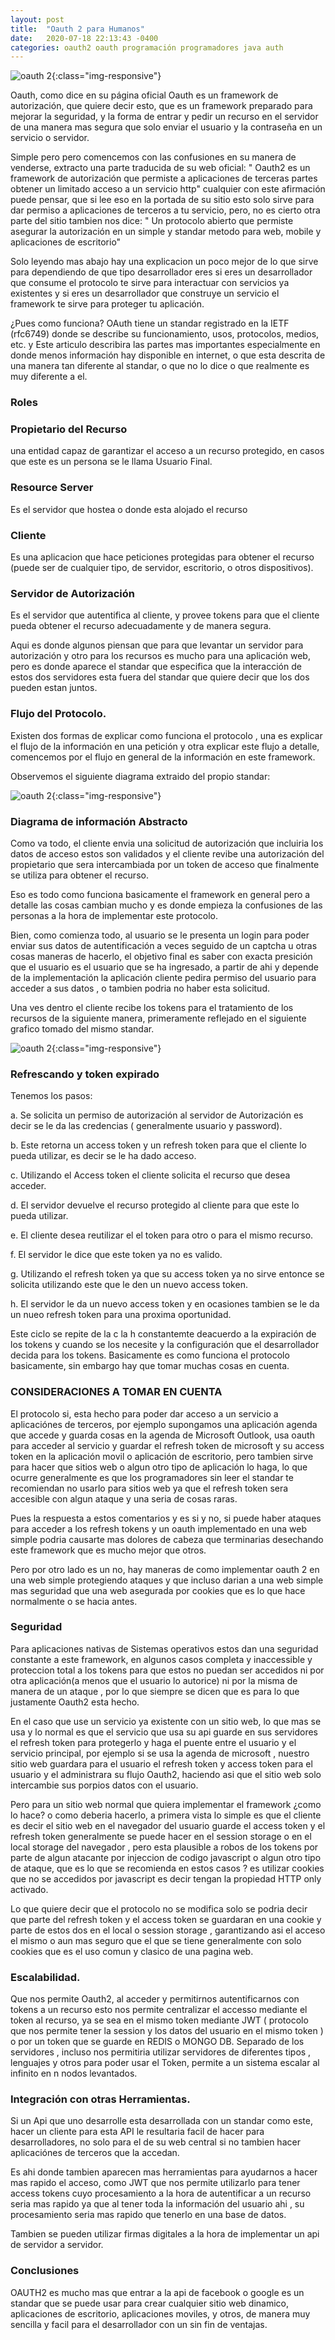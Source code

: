 ```yaml
---
layout: post
title:  "Oauth 2 para Humanos"
date:   2020-07-18 22:13:43 -0400
categories: oauth2 oauth programación programadores java auth
---
```

![oauth 2](/assets/oauth.png){:class="img-responsive"}

Oauth, como dice en su página oficial Oauth es un framework de autorización, que quiere decir esto, que es un framework preparado para mejorar la seguridad, y la forma de entrar y pedir un recurso en el servidor de una manera mas segura que solo enviar el usuario y la contraseña en un servicio o servidor.

Simple pero pero comencemos con las confusiones en su manera de venderse, extracto una parte traducida de su web oficial: " Oauth2 es un framework de autorización que permiste a aplicaciones de terceras partes obtener un limitado acceso a un servicio http" cualquier con este afirmación puede pensar, que si lee eso en la portada de su sitio esto solo sirve para dar permiso a aplicaciones de terceros a tu servicio, pero, no es cierto otra parte del sitio tambien nos dice: " Un protocolo abierto que permiste asegurar la autorización en un simple y standar metodo para web, mobile y aplicaciones de escritorio"

Solo leyendo mas abajo hay una explicacion un poco mejor de lo que sirve para dependiendo de que tipo desarrollador eres si eres un desarrollador que consume el protocolo te sirve para interactuar con servicios ya existentes y si eres un desarrollador que construye un servicio el framework te sirve para proteger tu aplicación.

¿Pues como funciona? OAuth tiene un standar registrado en la IETF (rfc6749) donde se describe su funcionamiento, usos, protocolos, medios, etc. y Este articulo describira las partes mas importantes especialmente en donde menos información hay disponible en internet, o que esta descrita de una manera tan diferente al standar, o que no lo dice o que realmente es muy diferente a el.

### Roles

### Propietario del Recurso

una entidad capaz de garantizar el acceso a un recurso protegido, en casos que este es un persona se le llama Usuario Final.

### Resource Server

Es el servidor que hostea o donde esta alojado el recurso

### Cliente

Es una aplicacion que hace peticiones protegidas para obtener el recurso (puede ser de cualquier tipo, de servidor, escritorio, o otros dispositivos).

### Servidor de Autorización

Es el servidor que autentifica al cliente, y provee tokens para que el cliente pueda obtener el recurso adecuadamente y de manera segura.

Aqui es donde algunos piensan que para que levantar un servidor para autorización y otro para los recursos es mucho para una aplicación web, pero es donde aparece el standar que especifica que la interacción de estos dos servidores esta fuera del standar que quiere decir que los dos pueden estan juntos.

### Flujo del Protocolo.

Existen dos formas de explicar como funciona el protocolo , una es explicar el flujo de la información en una petición y otra explicar este flujo a detalle, comencemos por el flujo en general de la información en este framework.

Observemos el siguiente diagrama extraido del propio standar:

![oauth 2](/assets/oauth2.png){:class="img-responsive"}

### Diagrama de información Abstracto

Como va todo, el cliente envia una solicitud de autorización que incluiria los datos de acceso estos son validados y el cliente revibe una autorización del propietario que sera intercambiada por un token de acceso que finalmente se utiliza para obtener el recurso.

Eso es todo como funciona basicamente el framework en general pero a detalle las cosas cambian mucho y es donde empieza la confusiones de las personas a la hora de implementar este protocolo.

Bien, como comienza todo, al usuario se le presenta un login para poder enviar sus datos de autentificación a veces seguido de un captcha u otras cosas maneras de hacerlo, el objetivo final es saber con exacta presición que el usuario es el usuario que se ha ingresado, a partir de ahi y depende de la implementación la aplicación cliente pedira permiso del usuario para acceder a sus datos , o tambien podria no haber esta solicitud.

Una ves dentro el cliente recibe los tokens para el tratamiento de los recursos de la siguiente manera, primeramente reflejado en el siguiente grafico tomado del mismo standar.

![oauth 2](/assets/oauth3.png){:class="img-responsive"}

### Refrescando y token expirado

Tenemos los pasos:

a. Se solicita un permiso de autorización al servidor de Autorización es decir se le da las credencias ( generalmente usuario y password).

b. Este retorna un access token y un refresh token para que el cliente lo pueda utilizar, es decir se le ha dado acceso.

c. Utilizando el Access token el cliente solicita el recurso que desea acceder.

d. El servidor devuelve el recurso protegido al cliente para que este lo pueda utilizar.

e. El cliente desea reutilizar el el token para otro o para el mismo recurso.

f. El servidor le dice que este token ya no es valido.

g. Utilizando el refresh token ya que su access token ya no sirve entonce se solicita utilizando este que le den un nuevo access token.

h. El servidor le da un nuevo access token y en ocasiones tambien se le da un nueo refresh token para una proxima oportunidad.

Este ciclo se repite de la c la h constantemte deacuerdo a la expiración de los tokens y cuando se los necesite y la configuración que el desarrollador decida para los tokens. Basicamente es como funciona el protocolo basicamente, sin embargo hay que tomar muchas cosas en cuenta.

### CONSIDERACIONES A TOMAR EN CUENTA

El protocolo si, esta hecho para poder dar acceso a un servicio a aplicaciónes de terceros, por ejemplo supongamos una aplicación agenda que accede y guarda cosas en la agenda de Microsoft Outlook, usa oauth para acceder al servicio y guardar el refresh token de microsoft y su access token en la aplicación movil o aplicación de escritorio, pero tambien sirve para hacer que sitios web o algun otro tipo de aplicación lo haga, lo que ocurre generalmente es que los programadores sin leer el standar te recomiendan no usarlo para sitios web ya que el refresh token sera accesible con algun ataque y una seria de cosas raras.

Pues la respuesta a estos comentarios y es si y no, si puede haber ataques para acceder a los refresh tokens y un oauth implementado en una web simple podria causarte mas dolores de cabeza que terminarias desechando este framework que es mucho mejor que otros.

Pero por otro lado es un no, hay maneras de como implementar oauth 2 en una web simple protegiendo ataques y que incluso darian a una web simple mas seguridad que una web asegurada por cookies que es lo que hace normalmente o se hacia antes.

### Seguridad

Para aplicaciones nativas de Sistemas operativos estos dan una seguridad constante a este framework, en algunos casos completa y inaccessible y proteccion total a los tokens para que estos no puedan ser accedidos ni por otra aplicación(a menos que el usuario lo autorice) ni por la misma de manera de un ataque , por lo que siempre se dicen que es para lo que justamente Oauth2 esta hecho.

En el caso que use un servicio ya existente con un sitio web, lo que mas se usa y lo normal es que el servicio que usa su api guarde en sus servidores el refresh token para protegerlo y haga el puente entre el usuario y el servicio principal, por ejemplo si se usa la agenda de microsoft , nuestro sitio web guardara para el usuario el refresh token y access token para el usuario y el administrara su flujo Oauth2, haciendo asi que el sitio web solo intercambie sus porpios datos con el usuario.

Pero para un sitio web normal que quiera implementar el framework ¿como lo hace? o como deberia hacerlo, a primera vista lo simple es que el cliente es decir el sitio web en el navegador del usuario guarde el access token y el refresh token generalmente se puede hacer en el session storage o en el local storage del navegador , pero esta plausible a robos de los tokens por parte de algun atacante por injeccion de codigo javascript o algun otro tipo de ataque, que es lo que se recomienda en estos casos ? es utilizar cookies que no se accedidos por javascript es decir tengan la propiedad HTTP only activado.

Lo que quiere decir que el protocolo no se modifica solo se podria decir que parte del refresh token y el access token se guardaran en una cookie y parte de estos dos en el local o session storage , garantizando asi el acceso el mismo o aun mas seguro que el que se tiene generalmente con solo cookies que es el uso comun y clasico de una pagina web.

### Escalabilidad.

Que nos permite Oauth2, al acceder y permitirnos autentificarnos con tokens a un recurso esto nos permite centralizar el accesso mediante el token al recurso, ya se sea en el mismo token mediante JWT ( protocolo que nos permite tener la session y los datos del usuario en el mismo token ) o por un token que se guarde en REDIS o MONGO DB. Separado de los servidores , incluso nos permitiria utilizar servidores de diferentes tipos , lenguajes y otros para poder usar el Token, permite a un sistema escalar al infinito en n nodos levantados.

### Integración con otras Herramientas.

Si un Api que uno desarrolle esta desarrollada con un standar como este, hacer un cliente para esta API le resultaria facil de hacer para desarrolladores, no solo para el de su web central si no tambien hacer aplicaciónes de terceros que la accedan.

Es ahi donde tambien aparecen mas herramientas para ayudarnos a hacer mas rapido el acceso, como JWT que nos permite utilizarlo para tener access tokens cuyo procesamiento a la hora de autentificar a un recurso seria mas rapido ya que al tener toda la información del usuario ahi , su procesamiento seria mas rapido que tenerlo en una base de datos.

Tambien se pueden utilizar firmas digitales a la hora de implementar un api de servidor a servidor.

### Conclusiones

OAUTH2 es mucho mas que entrar a la api de facebook o google es un standar que se puede usar para crear cualquier sitio web dinamico, aplicaciones de escritorio, aplicaciones moviles, y otros, de manera muy sencilla y facil para el desarrollador con un sin fin de ventajas.